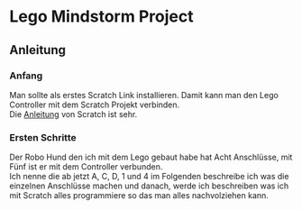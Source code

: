 # Lego Mindstorm Project
 ## Anleitung  
  ### Anfang
   Man sollte als erstes Scratch Link installieren. Damit kann man den Lego Controller mit dem Scratch Projekt verbinden.  
   Die [Anleitung](https://scratch.mit.edu/ev3) von Scratch ist sehr.  

   ### Ersten Schritte
   Der Robo Hund den ich mit dem Lego gebaut habe hat Acht Anschlüsse, mit Fünf ist er mit dem Controller verbunden.  
   Ich nenne die ab jetzt A, C, D, 1 und 4 im Folgenden beschreibe ich was die einzelnen Anschlüsse machen und danach, werde ich beschreiben was ich mit Scratch alles programmiere so das man alles nachvolziehen kann.
   
 <!-- 30.04.2024 Heute habe ich Angefangen meinen Roboter zu Bauen um Ihn dann Tricks mit Scratch beizubringen.
 Ich hatte dabei leider einen kleinen Rücksetzer da ich einmal neu Anfangen musste.
 Außerdem lernte ich ein bisschen mehr über GitHub und wie nützlich es ist ich werde mir es noch mal Zuhause angucken.-->
